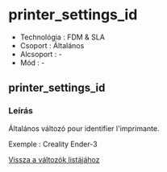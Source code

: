 # printer\_settings\_id

* Technológia : FDM & SLA
* Csoport : Általános
* Alcsoport : -
* Mód : -

## printer\_settings\_id

### Leírás

Általános változó pour identifier l'imprimante.

Exemple : Creality Ender-3

[Vissza a változók listájához](/)

